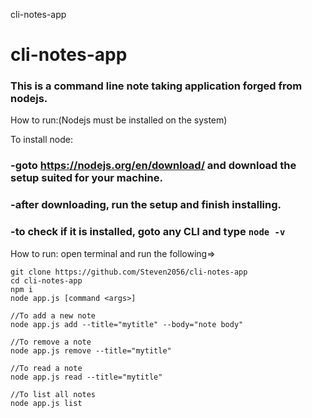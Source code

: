 cli-notes-app
# cli-notes-app

### This is a command line note taking application forged from nodejs.
How to run:(Nodejs must be installed on the system)

To install node:
### -goto https://nodejs.org/en/download/ and download the setup suited for your machine.
### -after downloading, run the setup and finish installing.
### -to check if it is installed, goto any CLI and type ```node -v```

How to run: open terminal and run the following=>

```
git clone https://github.com/Steven2056/cli-notes-app
cd cli-notes-app
npm i
node app.js [command <args>]

//To add a new note
node app.js add --title="mytitle" --body="note body"

//To remove a note
node app.js remove --title="mytitle"

//To read a note
node app.js read --title="mytitle"

//To list all notes
node app.js list
```

